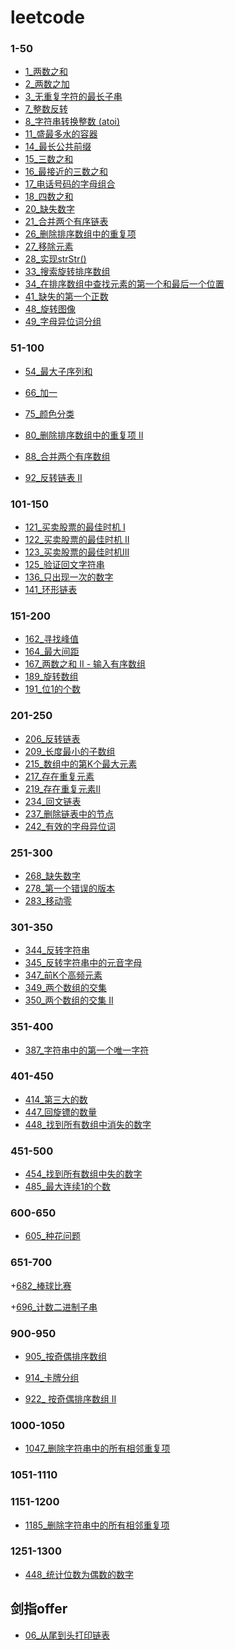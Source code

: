 <!--
 * @Author: your name
 * @Date: 2020-03-15 22:36:11
 * @LastEditTime: 2020-07-25 16:20:10
 * @LastEditors: Please set LastEditors
 * @Description: In User Settings Edit
 * @FilePath: /leetcode/README.md
 -->
# leetcode

### 1-50
+ [1_两数之和](https://github.com/liangchaofei/leetcode/blob/master/1-50/1.md)
+ [2_两数之加](https://github.com/liangchaofei/leetcode/blob/master/1-50/2.md)
+ [3_无重复字符的最长子串](https://github.com/liangchaofei/leetcode/blob/master/1-50/3.md)
+ [7_整数反转](https://github.com/liangchaofei/leetcode/blob/master/1-50/7.md)
+ [8_字符串转换整数 (atoi)](https://github.com/liangchaofei/leetcode/blob/master/1-50/8.md)
+ [11_盛最多水的容器](https://github.com/liangchaofei/leetcode/blob/master/1-50/11.md)
+ [14_最长公共前缀](https://github.com/liangchaofei/leetcode/blob/master/1-50/14.md)
+ [15_三数之和](https://github.com/liangchaofei/leetcode/blob/master/1-50/15.md)
+ [16_最接近的三数之和](https://github.com/liangchaofei/leetcode/blob/master/1-50/16.md)
+ [17_电话号码的字母组合](https://github.com/liangchaofei/leetcode/blob/master/1-50/17.md)
+ [18_四数之和](https://github.com/liangchaofei/leetcode/blob/master/1-50/18.md)
+ [20_缺失数字](https://github.com/liangchaofei/leetcode/blob/master/1-50/20.md)
+ [21_合并两个有序链表](https://github.com/liangchaofei/leetcode/blob/master/1-50/21.md)
+ [26_删除排序数组中的重复项 ](https://github.com/liangchaofei/leetcode/blob/master/1-50/26.md)
+ [27_移除元素](https://github.com/liangchaofei/leetcode/blob/master/1-50/27.md)
+ [28_实现strStr()](https://github.com/liangchaofei/leetcode/blob/master/1-50/28.md)
+ [33_搜索旋转排序数组](https://github.com/liangchaofei/leetcode/blob/master/1-50/33.md)
+ [34_在排序数组中查找元素的第一个和最后一个位置](https://github.com/liangchaofei/leetcode/blob/master/1-50/34.md)
+ [41_缺失的第一个正数](https://github.com/liangchaofei/leetcode/blob/master/1-50/41.md)
+ [48_旋转图像](https://github.com/liangchaofei/leetcode/blob/master/1-50/48.md)
+ [49_字母异位词分组](https://github.com/liangchaofei/leetcode/blob/master/1-50/49.md)
### 51-100
+ [54_最大子序列和](https://github.com/liangchaofei/leetcode/blob/master/51-100/53_%E6%9C%80%E5%A4%A7%E5%AD%90%E5%BA%8F%E5%92%8C.md)

+ [66_加一](https://github.com/liangchaofei/leetcode/blob/master/51-100/66.md)
+ [75_颜色分类](https://github.com/liangchaofei/leetcode/blob/master/51-100/75.md)
+ [80_删除排序数组中的重复项 II](https://github.com/liangchaofei/leetcode/blob/master/51-100/75.md)
+ [88_合并两个有序数组](https://github.com/liangchaofei/leetcode/blob/master/51-100/88.md)
+ [92_反转链表 II](https://github.com/liangchaofei/leetcode/blob/master/51-100/92.md)
### 101-150
+ [121_买卖股票的最佳时机 I](https://github.com/liangchaofei/leetcode/blob/master/101-150/121.md)
+ [122_买卖股票的最佳时机 II](https://github.com/liangchaofei/leetcode/blob/master/101-150/122.md)
+ [123_买卖股票的最佳时机III](https://github.com/liangchaofei/leetcode/blob/master/101-150/123.md)
+ [125_验证回文字符串](https://github.com/liangchaofei/leetcode/blob/master/101-150/125.md)
+ [136_只出现一次的数字](https://github.com/liangchaofei/leetcode/blob/master/101-150/136.md)
+ [141_环形链表](https://github.com/liangchaofei/leetcode/blob/master/101-150/141.md)
### 151-200
+ [162_寻找峰值](https://github.com/liangchaofei/leetcode/blob/master/151-200/162.md)
+ [164_最大间距](https://github.com/liangchaofei/leetcode/blob/master/151-200/164.md)
+ [167_两数之和 II - 输入有序数组](https://github.com/liangchaofei/leetcode/blob/master/151-200/167.md)
+ [189_旋转数组](https://github.com/liangchaofei/leetcode/blob/master/151-200/189.md)
+ [191_位1的个数](https://github.com/liangchaofei/leetcode/blob/master/151-200/191.md)
### 201-250
+ [206_反转链表](https://github.com/liangchaofei/leetcode/blob/master/201-250/206.md)
+ [209_长度最小的子数组](https://github.com/liangchaofei/leetcode/blob/master/201-250/209.md)
+ [215_数组中的第K个最大元素](https://github.com/liangchaofei/leetcode/blob/master/201-250/215.md)
+ [217_存在重复元素](https://github.com/liangchaofei/leetcode/blob/master/201-250/217.md)
+ [219_存在重复元素II](https://github.com/liangchaofei/leetcode/blob/master/201-250/219.md)
+ [234_回文链表](https://github.com/liangchaofei/leetcode/blob/master/201-250/234.md)
+ [237_删除链表中的节点](https://github.com/liangchaofei/leetcode/blob/master/201-250/237.md)
+ [242_有效的字母异位词](https://github.com/liangchaofei/leetcode/blob/master/201-250/242.md)

### 251-300
+ [268_缺失数字](https://github.com/liangchaofei/leetcode/blob/master/251-300/268_%E7%BC%BA%E5%A4%B1%E6%95%B0%E5%AD%97.md)
+ [278_第一个错误的版本](https://github.com/liangchaofei/leetcode/blob/master/251-300/278.md)
+ [283_移动零](https://github.com/liangchaofei/leetcode/blob/master/251-300/283.md)

### 301-350
+ [344_反转字符串](https://github.com/liangchaofei/leetcode/blob/master/301-350/344.md)
+ [345_反转字符串中的元音字母](https://github.com/liangchaofei/leetcode/blob/master/301-350/345.md)
+ [347_前K个高频元素](https://github.com/liangchaofei/leetcode/blob/master/301-350/347.md)
+ [349_两个数组的交集](https://github.com/liangchaofei/leetcode/blob/master/301-350/349_%E4%B8%A4%E4%B8%AA%E6%95%B0%E7%BB%84%E7%9A%84%E4%BA%A4%E9%9B%86.md)
+ [350_两个数组的交集 II](https://github.com/liangchaofei/leetcode/blob/master/301-350/350.md)



### 351-400
+ [387_字符串中的第一个唯一字符](https://github.com/liangchaofei/leetcode/blob/master/301-350/387.md)

### 401-450
+ [414_第三大的数](https://github.com/liangchaofei/leetcode/blob/master/401-450/414_%E7%AC%AC%E4%B8%89%E5%A4%A7%E7%9A%84%E6%95%B0.md)
+ [447_回旋镖的数量](https://github.com/liangchaofei/leetcode/blob/master/401-450/447.md)
+ [448_找到所有数组中消失的数字](https://github.com/liangchaofei/leetcode/blob/master/401-450/448.md)

### 451-500
+ [454_找到所有数组中失的数字](https://github.com/liangchaofei/leetcode/blob/master/451-500/454.md)
+ [485_最大连续1的个数](https://github.com/liangchaofei/leetcode/blob/master/451-500/485_%E6%9C%80%E5%A4%A7%E8%BF%9E%E7%BB%AD1%E7%9A%84%E4%B8%AA%E6%95%B0.md)

### 600-650
+ [605_种花问题](https://github.com/liangchaofei/leetcode/blob/master/600-650/605.md)

### 651-700
+[682_棒球比赛](https://github.com/liangchaofei/leetcode/blob/master/651-700/682.md)

+[696_计数二进制子串](https://github.com/liangchaofei/leetcode/blob/master/651-700/696.md)

### 900-950
+ [905_按奇偶排序数组](https://github.com/liangchaofei/leetcode/blob/master/900-950/905.md)

+ [914_卡牌分组](https://github.com/liangchaofei/leetcode/blob/master/900-950/914.md)

+ [922_ 按奇偶排序数组 II](https://github.com/liangchaofei/leetcode/blob/master/900-950/922.md)

### 1000-1050
+ [1047_删除字符串中的所有相邻重复项](https://github.com/liangchaofei/leetcode/blob/master/1000-1050/1047.md)

### 1051-1110

### 1151-1200
+ [1185_删除字符串中的所有相邻重复项](https://github.com/liangchaofei/leetcode/blob/master/1000-1050/1185.md)

### 1251-1300
+ [448_统计位数为偶数的数字](https://github.com/liangchaofei/leetcode/blob/master/1251-1300/1295.md)

## 剑指offer
+ [06_从尾到头打印链表](https://github.com/liangchaofei/leetcode/blob/master/1-50/offer_6.md)